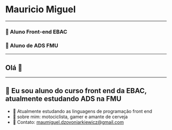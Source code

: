# Mauricio Miguel 
---
### 📒 Aluno Front-end EBAC 
### 📒 Aluno de ADS FMU 
---
## Olá 👋
---
📒 Eu sou aluno do curso front end da EBAC, atualmente estudando ADS na FMU
---
* 🚀 Atualmente estudando as linguagens de programação front end
* 🚀 sobre mim: motociclista, gamer e amante de cerveja
* 🚀 Contato: maumiguel.dzovoniarkiewicz@gmail.com
